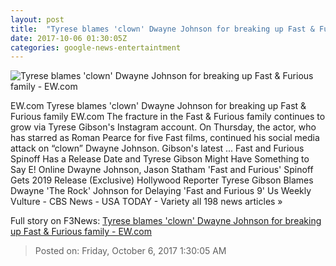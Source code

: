 ```yaml
---
layout: post
title:  "Tyrese blames 'clown' Dwayne Johnson for breaking up Fast & Furious family - EW.com"
date: 2017-10-06 01:30:05Z
categories: google-news-entertaintment
---
```


![Tyrese blames 'clown' Dwayne Johnson for breaking up Fast & Furious family - EW.com](http://ewedit.files.wordpress.com/2017/10/tyrese-dwayne-johnson.jpg?crop=0px%2C0px%2C2700px%2C1417.5px&resize=1200%2C630)

EW.com Tyrese blames 'clown' Dwayne Johnson for breaking up Fast & Furious family EW.com The fracture in the Fast & Furious family continues to grow via Tyrese Gibson's Instagram account. On Thursday, the actor, who has starred as Roman Pearce for five Fast films, continued his social media attack on “clown” Dwayne Johnson. Gibson's latest ... Fast and Furious Spinoff Has a Release Date and Tyrese Gibson Might Have Something to Say E! Online Dwayne Johnson, Jason Statham 'Fast and Furious' Spinoff Gets 2019 Release (Exclusive) Hollywood Reporter Tyrese Gibson Blames Dwayne 'The Rock' Johnson for Delaying 'Fast and Furious 9' Us Weekly Vulture - CBS News - USA TODAY - Variety all 198 news articles »


Full story on F3News: [Tyrese blames 'clown' Dwayne Johnson for breaking up Fast & Furious family - EW.com](http://www.f3nws.com/n/jknpsC)

> Posted on: Friday, October 6, 2017 1:30:05 AM
